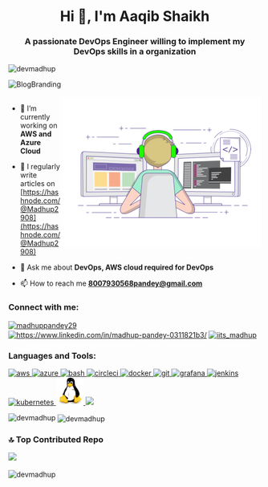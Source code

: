 <h1 align="center">Hi 👋, I'm Aaqib Shaikh</h1>
<h3 align="center">A passionate DevOps Engineer willing to implement my DevOps skills in a organization</h3>

<p align="left"> <img src="https://komarev.com/ghpvc/?username=devmadhup&label=Profile%20views&color=0e75b6&style=flat" alt="devmadhup" /> </p>

<img src="https://github.com/DevMadhup/DevMadhup/blob/main/blogbranding.png" alt="BlogBranding" />
 
<br>
<br>

<img align="right" alt="Coding" width="400" src="https://raw.githubusercontent.com/devSouvik/devSouvik/master/gif3.gif">


- 🔭 I’m currently working on **AWS and Azure Cloud**

- 📝 I regularly write articles on [https://hashnode.com/@Madhup2908](https://hashnode.com/@Madhup2908)

- 💬 Ask me about **DevOps, AWS cloud required for DevOps**

- 📫 How to reach me **8007930568pandey@gmail.com**

<h3 align="left">Connect with me:</h3>
<p align="left">
<a href="https://twitter.com/madhuppandey29" target="blank"><img align="center" src="https://github.com/DevMadhup/DevMadhup/blob/main/twitter.gif" alt="madhuppandey29" height="65" width="75" /></a>
<a href="https://linkedin.com/in/https://www.linkedin.com/in/madhup-pandey-0311821b3/" target="blank"><img align="center" src="https://github.com/DevMadhup/DevMadhup/blob/main/372102050_LINKEDIN_ICON_TRANSPARENT_1080.gif" alt="https://www.linkedin.com/in/madhup-pandey-0311821b3/" height="55" width="50" /></a>
<a href="https://instagram.com/iits_madhup" target="blank"><img align="center" src="https://github.com/DevMadhup/DevMadhup/blob/main/insta.gif" alt="iits_madhup" height="75" width="80" /></a>
</p>

<h3 align="left">Languages and Tools:</h3>
<p align="left"> <a href="https://aws.amazon.com" target="_blank" rel="noreferrer"> <img src="https://github.com/DevMadhup/DevMadhup/blob/main/aws.gif" alt="aws" width="60" height="55"/> </a> <a href="https://azure.microsoft.com/en-in/" target="_blank" rel="noreferrer"> <img src="https://www.vectorlogo.zone/logos/microsoft_azure/microsoft_azure-icon.svg" alt="azure" width="60" height="55"/> </a> <a href="https://www.gnu.org/software/bash/" target="_blank" rel="noreferrer"> <img src="https://www.vectorlogo.zone/logos/gnu_bash/gnu_bash-icon.svg" alt="bash" width="55" height="55"/> </a> <a href="https://circleci.com" target="_blank" rel="noreferrer"> <img src="https://www.vectorlogo.zone/logos/circleci/circleci-icon.svg" alt="circleci" width="45" height="55"/> </a> <a href="https://www.docker.com/" target="_blank" rel="noreferrer"> <img src="https://github.com/DevMadhup/DevMadhup/blob/main/whale-docker.gif" alt="docker" width="55" height="55"/> </a> <a href="https://git-scm.com/" target="_blank" rel="noreferrer"> <img src="https://github.com/DevMadhup/DevMadhup/blob/main/git.gif" alt="git" width="80" height="55"/> </a> <a href="https://grafana.com" target="_blank" rel="noreferrer"> <img src="https://www.vectorlogo.zone/logos/grafana/grafana-icon.svg" alt="grafana" width="55" height="65"/> </a> <a href="https://www.jenkins.io" target="_blank" rel="noreferrer"> <img src="https://github.com/DevMadhup/DevMadhup/blob/main/jenkins.gif" alt="jenkins" width="75" height="55"/> </a> <a href="https://kubernetes.io" target="_blank" rel="noreferrer"> <img src="https://github.com/DevMadhup/DevMadhup/blob/main/kuber.gif" alt="kubernetes" width="55" height="55"/> </a> <a href="https://www.linux.org/" target="_blank" rel="noreferrer"> <img src="https://raw.githubusercontent.com/devicons/devicon/master/icons/linux/linux-original.svg" alt="linux" width="55" height="55"/> </a>
<a href="https://prometheus.io/" target="_blank" >
    <img src="https://raw.githubusercontent.com/itsksaurabh/itsksaurabh/master/assets/prometheus.gif" height="55" />
  </a></p>

<p><img align="left" src="https://github-readme-stats.vercel.app/api/top-langs?username=devmadhup&show_icons=true&locale=en&layout=compact" alt="devmadhup" /></p>

<p>&nbsp;<img align="center" src="https://github-readme-stats.vercel.app/api?username=devmadhup&show_icons=true&locale=en" alt="devmadhup" /></p>

### 🔝 Top Contributed Repo
![](https://github-contributor-stats.vercel.app/api?username=DevMadhup&limit=5&theme=flat&combine_all_yearly_contributions=true)

<p><img align="center" src="https://github-readme-streak-stats.herokuapp.com/?user=devmadhup&" alt="devmadhup" /></p>

